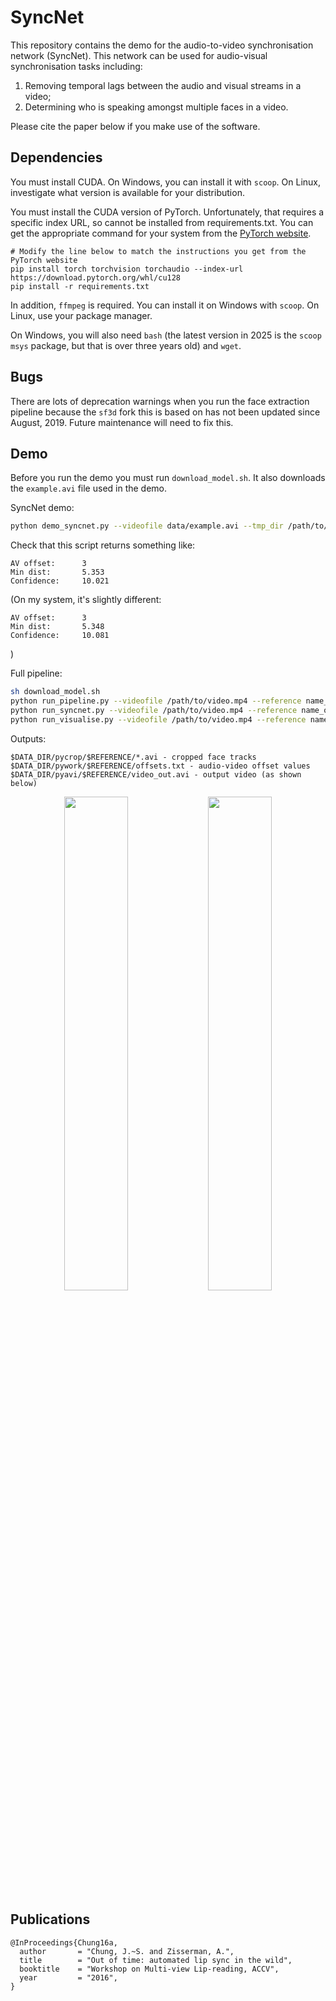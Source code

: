 # SyncNet

This repository contains the demo for the audio-to-video synchronisation network (SyncNet). This network can be used for audio-visual synchronisation tasks including: 
1. Removing temporal lags between the audio and visual streams in a video;
2. Determining who is speaking amongst multiple faces in a video. 

Please cite the paper below if you make use of the software. 

## Dependencies
You must install CUDA. On Windows, you can install it with `scoop`. On Linux, investigate what
version is available for your distribution.

You must install the CUDA version of PyTorch. Unfortunately, that requires a specific index URL, so cannot be
installed from requirements.txt. You can get the appropriate command for your system from the 
[PyTorch website](https://pytorch.org/get-started/locally/).
```
# Modify the line below to match the instructions you get from the PyTorch website
pip install torch torchvision torchaudio --index-url https://download.pytorch.org/whl/cu128
pip install -r requirements.txt
```

In addition, `ffmpeg` is required. You can install it on Windows with `scoop`. On Linux, use your package manager.

On Windows, you will also need `bash` (the latest version in 2025 is the
`scoop msys` package, but that is over three years old) and `wget`.

## Bugs

There are lots of deprecation warnings when you run the face extraction
pipeline because the `sf3d` fork this is based on has not been updated since
August, 2019. Future maintenance will need to fix this.

## Demo

Before you run the demo you must run `download_model.sh`. It also downloads the
`example.avi` file used in the demo.

SyncNet demo:
```sh
python demo_syncnet.py --videofile data/example.avi --tmp_dir /path/to/temp/directory
```

Check that this script returns something like:
```none
AV offset:      3 
Min dist:       5.353
Confidence:     10.021
```

(On my system, it's slightly different:
```none
AV offset:      3
Min dist:       5.348
Confidence:     10.081
```
)

Full pipeline:
```sh
sh download_model.sh
python run_pipeline.py --videofile /path/to/video.mp4 --reference name_of_video --data_dir /path/to/output
python run_syncnet.py --videofile /path/to/video.mp4 --reference name_of_video --data_dir /path/to/output
python run_visualise.py --videofile /path/to/video.mp4 --reference name_of_video --data_dir /path/to/output
```

Outputs:
```none
$DATA_DIR/pycrop/$REFERENCE/*.avi - cropped face tracks
$DATA_DIR/pywork/$REFERENCE/offsets.txt - audio-video offset values
$DATA_DIR/pyavi/$REFERENCE/video_out.avi - output video (as shown below)
```
<p align="center">
  <img src="img/ex1.jpg" width="45%"/>
  <img src="img/ex2.jpg" width="45%"/>
</p>

## Publications
 
```
@InProceedings{Chung16a,
  author       = "Chung, J.~S. and Zisserman, A.",
  title        = "Out of time: automated lip sync in the wild",
  booktitle    = "Workshop on Multi-view Lip-reading, ACCV",
  year         = "2016",
}
```

